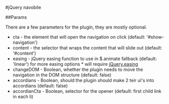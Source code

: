 #jQuery navobile

##Params

There are a few parameters for the plugin, they are mostly optional.

* cta - the element that will open the navigation on click (default: '#show-navigation')
* content - the selector that wraps the content that will slide out (default: '#content')
* easing - jQuery easing function to use in $.animate fallback (default: 'linear') for more easing options * will require [jQuery.easing](http://gsgd.co.uk/sandbox/jquery/easing/)
* changeDOM - Boolean, whether the plugin needs to move the navigation in the DOM structure (default: false)
* accordians - Boolean, should the plugin should make 2 teir ul's into accordians (default: false)
* accordianCta - Boolean, selector for the opener (default: first child link in each li)
